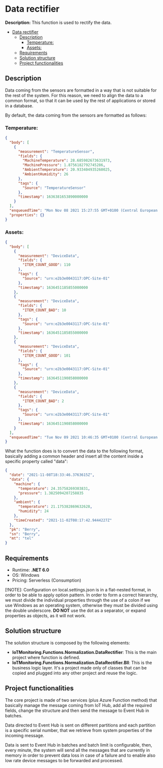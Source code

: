 # Data rectifier

**Description:** This function is used to rectify the data.

- [Data rectifier](#data-rectifier)
  - [Description](#description)
    - [Temperature:](#temperature)
    - [Assets:](#assets)
  - [Requirements](#requirements)
  - [Solution structure](#solution-structure)
  - [Project functionalities](#project-functionalities)

## Description

Data coming from the sensors are formatted in a way that is not suitable for the rest of the system.
For this reason, we need to align the data to a common format, so that it can be used by the rest of applications or stored in a database.

By default, the data coming from the sensors are formatted as follows:

### Temperature:

```json
{
  "body": [
    {
      "measurement": "TemperatureSensor",
      "fields": {
        "MachineTemperature": 28.685982673631973,
        "MachinePressure": 1.8756182792745286,
        "AmbientTemperature": 20.933404935260025,
        "AmbientHumidity": 26
      },
      "tags": {
        "Source": "TemperatureSensor"
      },
      "timestamp": 1636381653890000000
    }
  ],
  "enqueuedTime": "Mon Nov 08 2021 15:27:55 GMT+0100 (Central European Standard Time)",
  "properties": {}
}

```

### Assets:

```json
{
  "body": [
    {
      "measurement": "DeviceData",
      "fields": {
        "ITEM_COUNT_GOOD": 110
      },
      "tags": {
        "Source": "urn:e2b3e0043117:OPC-Site-01"
      },
      "timestamp": 1636451185855000000
    },
    {
      "measurement": "DeviceData",
      "fields": {
        "ITEM_COUNT_BAD": 10
      },
      "tags": {
        "Source": "urn:e2b3e0043117:OPC-Site-01"
      },
      "timestamp": 1636451185855000000
    },
    {
      "measurement": "DeviceData",
      "fields": {
        "ITEM_COUNT_GOOD": 101
      },
      "tags": {
        "Source": "urn:e2b3e0043117:OPC-Site-01"
      },
      "timestamp": 1636451190858000000
    },
    {
      "measurement": "DeviceData",
      "fields": {
        "ITEM_COUNT_BAD": 2
      },
      "tags": {
        "Source": "urn:e2b3e0043117:OPC-Site-01"
      },
      "timestamp": 1636451190858000000
    }
  ],
  "enqueuedTime": "Tue Nov 09 2021 10:46:35 GMT+0100 (Central European Standard Time)"
}
```

What the function does is to convert the data to the following format, basically adding a common header and insert all the content inside a specific property called "data":
```json
{
  "date": "2021-11-08T18:33:46.3763615Z",
  "data": {
    "machine": {
      "temperature": 24.35758269303831,
      "pressure": 1.3825094207258835
    },
    "ambient": {
      "temperature": 21.175382869632628,
      "humidity": 24
    },
    "timeCreated": "2021-11-02T08:17:42.9444227Z"
  },
  "pk": "Berry",
  "sn": "Berry",
  "mt": "tel"
}
```

## Requirements

* Runtime: **.NET 6.0**
* OS: Windows
* Pricing: Serverless (Consumption)

[!NOTE]: Configuration on local.settings.json is in a flat-nested format, in order to be able to apply option pattern. In order to form a correct hierarchy, we must divide the individual properties through the use of a colon if we use Windows as an operating system, otherwise they must be divided using the double underscore. **DO NOT** use the dot as a separator, or expand properties as objects, as it will not work.

## Solution structure

The solution structure is composed by the following elements:
* **IoTMonitoring.Functions.Normalization.DataRectifier**: This is the main project where function is defined.
* **IoTMonitoring.Functions.Normalization.DataRectifier.Bll**: This is the business logic layer. It's a project made only of classes that can be copied and plugged into any other project and reuse the logic. 

## Project functionalities

The core project is made of two services (plus Azure Function method) that basically manage the message coming from IoT Hub, add all the required fields, change the structure and then send the message to Event Hub in batches.

Data directed to Event Hub is sent on different partitions and each partition is a specific serial number, that we retrieve from system properties of the incoming message.

Data is sent to Event Hub in batches and batch limit is configurable, then, every minute, the system will send all the messages that are currently in memory in order to prevent data loss in case of a failure and to enable also low rate device messages to be forwarded and processed.